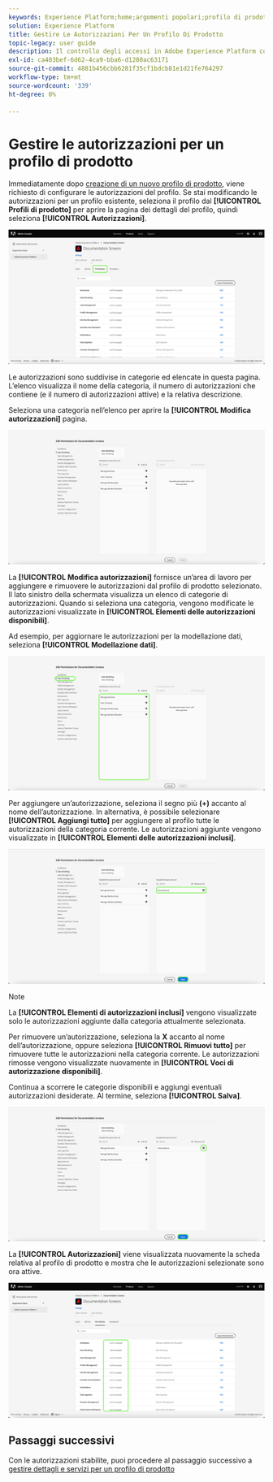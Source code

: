 ```yaml
---
keywords: Experience Platform;home;argomenti popolari;profilo di prodotto;gestire autorizzazioni
solution: Experience Platform
title: Gestire Le Autorizzazioni Per Un Profilo Di Prodotto
topic-legacy: user guide
description: Il controllo degli accessi in Adobe Experience Platform consente di gestire ruoli e autorizzazioni per varie funzionalità di Platform utilizzando Adobe Admin Console. Questo documento funge da guida per la gestione delle autorizzazioni per un profilo di prodotto per Platform.
exl-id: ca403bef-6d62-4ca9-bba6-d1280ac63171
source-git-commit: 4881b456cbb6281f35cf1bdcb81e1d21fe764297
workflow-type: tm+mt
source-wordcount: '339'
ht-degree: 0%

---
```


# Gestire le autorizzazioni per un profilo di prodotto

Immediatamente dopo [creazione di un nuovo profilo di prodotto](#create-a-new-product-profile), viene richiesto di configurare le autorizzazioni del profilo. Se stai modificando le autorizzazioni per un profilo esistente, seleziona il profilo dal **[!UICONTROL Profili di prodotto]** per aprire la pagina dei dettagli del profilo, quindi seleziona **[!UICONTROL Autorizzazioni]**.

![permissions](../images/permissions.png)

Le autorizzazioni sono suddivise in categorie ed elencate in questa pagina. L’elenco visualizza il nome della categoria, il numero di autorizzazioni che contiene (e il numero di autorizzazioni attive) e la relativa descrizione.

Seleziona una categoria nell’elenco per aprire la **[!UICONTROL Modifica autorizzazioni]** pagina.

![edit-permissions](../images/edit-permissions.png)

La **[!UICONTROL Modifica autorizzazioni]** fornisce un’area di lavoro per aggiungere e rimuovere le autorizzazioni dal profilo di prodotto selezionato. Il lato sinistro della schermata visualizza un elenco di categorie di autorizzazioni. Quando si seleziona una categoria, vengono modificate le autorizzazioni visualizzate in **[!UICONTROL Elementi delle autorizzazioni disponibili]**.

Ad esempio, per aggiornare le autorizzazioni per la modellazione dati, seleziona **[!UICONTROL Modellazione dati]**.

![gestione dei profili](../images/profile-management.png)

Per aggiungere un’autorizzazione, seleziona il segno più **(+)** accanto al nome dell’autorizzazione. In alternativa, è possibile selezionare **[!UICONTROL Aggiungi tutto]** per aggiungere al profilo tutte le autorizzazioni della categoria corrente. Le autorizzazioni aggiunte vengono visualizzate in **[!UICONTROL Elementi delle autorizzazioni inclusi]**.

![autorizzazione aggiuntiva](../images/add-permission.png)

>[!NOTE]
>
>La **[!UICONTROL Elementi di autorizzazioni inclusi]** vengono visualizzate solo le autorizzazioni aggiunte dalla categoria attualmente selezionata.

Per rimuovere un’autorizzazione, seleziona la **X** accanto al nome dell’autorizzazione, oppure seleziona **[!UICONTROL Rimuovi tutto]** per rimuovere tutte le autorizzazioni nella categoria corrente. Le autorizzazioni rimosse vengono visualizzate nuovamente in **[!UICONTROL Voci di autorizzazione disponibili]**.

Continua a scorrere le categorie disponibili e aggiungi eventuali autorizzazioni desiderate. Al termine, seleziona **[!UICONTROL Salva]**.

![autorizzazione alla rimozione](../images/remove-permission.png)

La **[!UICONTROL Autorizzazioni]** viene visualizzata nuovamente la scheda relativa al profilo di prodotto e mostra che le autorizzazioni selezionate sono ora attive.

![autorizzazioni aggiornate](../images/permissions-updated.png)

## Passaggi successivi

Con le autorizzazioni stabilite, puoi procedere al passaggio successivo a [gestire dettagli e servizi per un profilo di prodotto](details-and-services.md)
